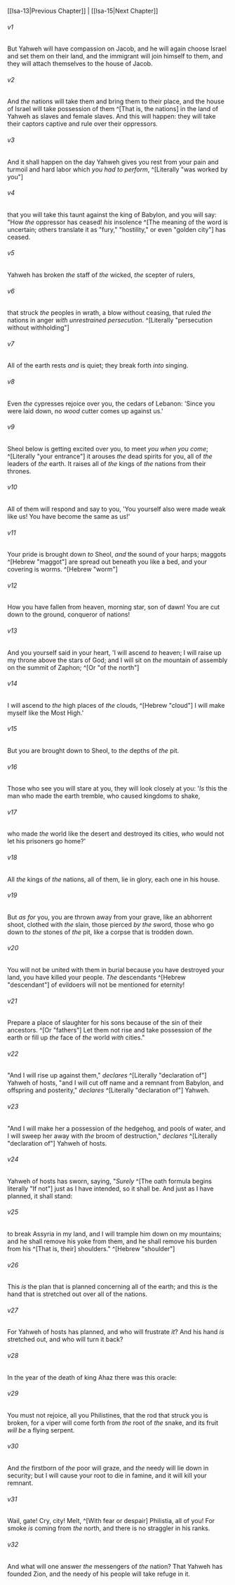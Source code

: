 ﻿---
aliases:
  - Isaiah 14
---

[[Isa-13|Previous Chapter]] | [[Isa-15|Next Chapter]]

###### v1
But Yahweh will have compassion on Jacob,
and he will again choose Israel
and set them on their land,
and the immigrant will join himself to them,
and they will attach themselves to the house of Jacob.

###### v2
And _the_ nations will take them
and bring them to their place,
and the house of Israel will take possession of them ^[That is, the nations] in the land of Yahweh
as slaves and female slaves.
And this will happen:
they will take their captors captive
and rule over their oppressors.

###### v3
And it shall happen on the day Yahweh gives you rest from your pain and turmoil and hard labor which _you had to perform_, ^[Literally "was worked by you"]

###### v4
that you will take this taunt against the king of Babylon,
and you will say:
"How _the_ oppressor has ceased!
_his_ insolence ^[The meaning of the word is uncertain; others translate it as "fury," "hostility," or even "golden city"] has ceased.

###### v5
Yahweh has broken _the_ staff of _the_ wicked,
_the_ scepter of rulers,

###### v6
that struck _the_ peoples in wrath, a blow without ceasing,
that ruled _the_ nations in anger
_with unrestrained persecution_. ^[Literally "persecution without withholding"]

###### v7
All of the earth rests _and_ is quiet;
they break forth _into_ singing.

###### v8
Even _the_ cypresses rejoice over you,
the cedars of Lebanon:
'Since you were laid down,
no _wood_ cutter comes up against us.'

###### v9
Sheol below is getting excited over you,
to meet _you when you come_; ^[Literally "your entrance"]
it arouses _the_ dead spirits for you,
all of _the_ leaders of _the_ earth.
It raises all of _the_ kings of _the_ nations from their thrones.

###### v10
All of them will respond and say to you,
'You yourself also were made weak like us!
You have become the same as us!'

###### v11
Your pride is brought down _to_ Sheol,
_and_ the sound of your harps;
maggots ^[Hebrew "maggot"] are spread out beneath you like a bed,
and your covering is worms. ^[Hebrew "worm"]

###### v12
How you have fallen from heaven, morning star, son of dawn!
You are cut down to the ground, conqueror of nations!

###### v13
And you yourself said in your heart,
'I will ascend _to_ heaven;
I will raise up my throne above the stars of God;
and I will sit on _the_ mountain of assembly
on the summit of Zaphon; ^[Or "of the north"]

###### v14
I will ascend to _the_ high places of _the_ clouds, ^[Hebrew "cloud"]
I will make myself like the Most High.'

###### v15
But you are brought down to Sheol,
to _the_ depths of _the_ pit.

###### v16
Those who see you will stare at you,
they will look closely at you:
'_Is_ this the man who made the earth tremble,
who caused kingdoms to shake,

###### v17
who made _the_ world like the desert
and destroyed its cities,
_who_ would not let his prisoners go home?'

###### v18
All _the_ kings of _the_ nations, all of them, lie in glory,
each one in his house.

###### v19
But _as for_ you, you are thrown away from your grave,
like an abhorrent shoot,
clothed with _the_ slain,
those pierced _by the_ sword,
those who go down to _the_ stones of _the_ pit,
like a corpse that is trodden down.

###### v20
You will not be united with them in burial
because you have destroyed your land,
you have killed your people.
_The_ descendants ^[Hebrew "descendant"] of evildoers will not be mentioned for eternity!

###### v21
Prepare a place of slaughter for his sons
because of the sin of their ancestors. ^[Or "fathers"]
Let them not rise and take possession of _the_ earth
or fill up _the_ face of _the_ world _with_ cities."

###### v22
"And I will rise up against them,"
_declares_ ^[Literally "declaration of"] Yahweh of hosts,
"and I will cut off name and a remnant from Babylon,
and offspring and posterity,"
_declares_ ^[Literally "declaration of"] Yahweh.

###### v23
"And I will make her a possession of _the_ hedgehog,
and pools of water,
and I will sweep her away with _the_ broom of destruction,"
_declares_ ^[Literally "declaration of"] Yahweh of hosts.

###### v24
Yahweh of hosts has sworn, saying,
"_Surely_ ^[The oath formula begins literally "If not"] just as I have intended, so it shall be.
And just as I have planned, it shall stand:

###### v25
to break Assyria in my land,
and I will trample him down on my mountains;
and he shall remove his yoke from them,
and he shall remove his burden from his ^[That is, their] shoulders." ^[Hebrew "shoulder"]

###### v26
This _is_ the plan that is planned concerning all of the earth;
and this _is_ the hand that is stretched out over all of the nations.

###### v27
For Yahweh of hosts has planned, and who will frustrate _it_?
And his hand _is_ stretched out, and who will turn it back?

###### v28
In the year of the death of king Ahaz there was this oracle:

###### v29
You must not rejoice, all you Philistines,
that the rod that struck you is broken,
for a viper will come forth from _the_ root of _the_ snake,
and its fruit _will be_ a flying serpent.

###### v30
And _the_ firstborn of _the_ poor will graze,
and _the_ needy will lie down in security;
but I will cause your root to die in famine,
and it will kill your remnant.

###### v31
Wail, gate! Cry, city!
Melt, ^[With fear or despair] Philistia, all of you!
For smoke _is_ coming from _the_ north,
and there is no straggler in his ranks.

###### v32
And what will one answer _the_ messengers of _the_ nation?
That Yahweh has founded Zion,
and the needy of his people will take refuge in it.